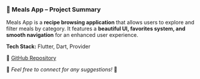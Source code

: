 ### **📌 Meals App – Project Summary**  

Meals App is a **recipe browsing application** that allows users to explore and filter meals by category. It features a **beautiful UI, favorites system, and smooth navigation** for an enhanced user experience.  

**Tech Stack:** Flutter, Dart, Provider  

🔗 [GitHub Repository](https://github.com/thisismostafahassan/meals_app)  

📩 *Feel free to connect for any suggestions!* 🚀  
